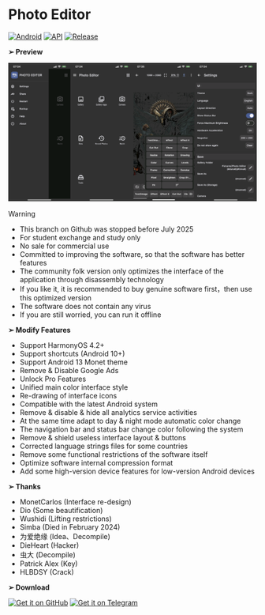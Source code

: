 # Photo Editor
[![Android](https://img.shields.io/badge/Platform-Android-green.svg?style=flat)](https://www.android.com) [![API](https://img.shields.io/badge/API-21%2B-orange.svg?logo=android&style=flat)](https://developer.android.com/studio/releases/platforms) [![Release](https://img.shields.io/github/v/release/PatrickAlex2019/PhotoEditor?color=blue&label=Release&style=flat)](https://github.com/PatrickAlex2019/PhotoEditor/releases) 

**➢ Preview**

![alt text](https://raw.githubusercontent.com/PatrickAlex2019/PhotoEditor/master/PhotoEditor_Preview2.png)

> [!WARNING]
>- This branch on Github was stopped before July 2025
>- For student exchange and study only
>- No sale for commercial use
>- Committed to improving the software, so that the software has better features
>- The community folk version only optimizes the interface of the application through disassembly technology
>- If you like it, it is recommended to buy genuine software first，then use this optimized version
>- The software does not contain any virus
>- If you are still worried, you can run it offline

**➢ Modify Features**

- Support HarmonyOS 4.2+
- Support shortcuts (Android 10+)
- Support Android 13 Monet theme
- Remove & Disable Google Ads
- Unlock Pro Features
- Unified main color interface style
- Re-drawing of interface icons
- Compatible with the latest Android system
- Remove & disable & hide all analytics service activities
- At the same time adapt to day & night mode automatic color change
- The navigation bar and status bar change color following the system
- Remove & shield useless interface layout & buttons
- Corrected language strings files for some countries
- Remove some functional restrictions of the software itself
- Optimize software internal compression format
- Add some high-version device features for low-version Android devices

**➢ Thanks**

- MonetCarlos (Interface re-design)
- Dio (Some beautification)
- Wushidi (Lifting restrictions)
- Simba (Died in February 2024)
- 为爱绝缘 (Idea、Decompile)
- DieHeart (Hacker)
- 虫大 (Decompile)
- Patrick Alex (Key)
- HLBDSY (Crack)

**➢ Download**

[<img src="https://raw.githubusercontent.com/PatrickAlex2019/QuickPic-Gallery/master/Images/GitHub.svg"
      alt='Get it on GitHub'
      height="80">](https://github.com/PatrickAlex2019/PhotoEditor/releases/latest) [<img src="https://raw.githubusercontent.com/PatrickAlex2019/QuickPic-Gallery/master/Images/Telegram.svg"
      alt='Get it on Telegram'
      height="80">](https://t.me/app_recommended)
